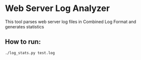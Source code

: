 # Web Server Log Analyzer

This tool parses web server log files in Combined Log Format and generates statistics

## How to run:

```bash
./log_stats.py test.log


